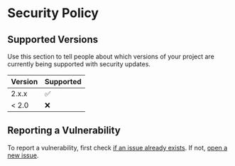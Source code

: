 # Security Policy

## Supported Versions

Use this section to tell people about which versions of your project are
currently being supported with security updates.

| Version | Supported          |
| ------- | ------------------ |
| 2.x.x   | :white_check_mark: |
| < 2.0   | :x:                |

## Reporting a Vulnerability

To report a vulnerability, first check [if an issue already exists](https://github.com/YannickSpoerl/wannistalex/issues). If not, [open a new issue](https://github.com/YannickSpoerl/wannistalex/issues/new).

